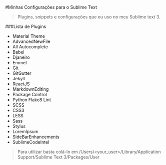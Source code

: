 #Minhas Configurações para o Sublime Text

> Plugins, snippets e configurações que eu uso no meu Sublime text 3.

###Lista de Plugins
* Material Theme
* AdvancedNewFile
* All Autocomplete
* Babel
* Djaneiro
* Emmet
* Git
* GitGutter
* Jekyll
* ReactJS
* MarkdownEditing
* Package Control
* Python Flake8 Lint
* SCSS
* CSS3
* LESS
* Sass
* Stylus
* LoremIpsum
* SideBarEnhancements
* SublimeCodeIntel

> Para utilizar basta colá-lo em /Users/<your_user>/Library/Application Support/Sublime Text 3/Packages/User

